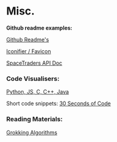 
# Misc.

**Github readme examples:**

[Github Readme's](https://github.com/abhisheknaiidu/awesome-github-profile-readme#retro-)


[Iconifier / Favicon](https://iconifier.net/index.php?iconified=20230505213141_owenwow.png)


[SpaceTraders API Doc](https://docs.spacetraders.io/)


### Code Visualisers:

[Python, JS, C, C++, Java](https://pythontutor.com/visualize.html#mode=edit)



Short code snippets: [30 Seconds of Code](https://www.30secondsofcode.org/)



### Reading Materials:

[Grokking Algorithms]([https://edu.anarcho-copy.org/Algorithm/grokking-algorithms-illustrated-programmers-curious.pdf](https://edu.anarcho-copy.org/Algorithm/grokking-algorithms-illustrated-programmers-curious.pdf))